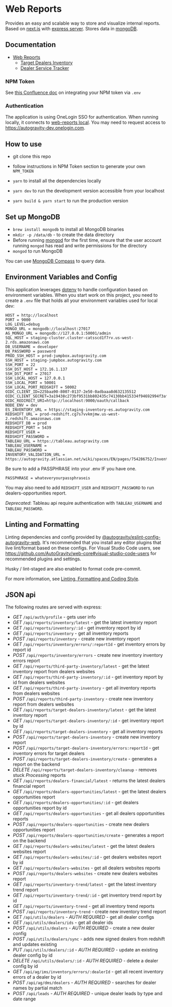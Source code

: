 # Web Reports

Provides an easy and scalable way to store and visualize internal reports.
Based on [next.js](https://nextjs.org/) with [express server](https://expressjs.com/). Stores data in [mongoDB](https://www.mongodb.com/).

## Documentation

* [Web Reports](https://autogravity.atlassian.net/wiki/spaces/OP/pages/825950214/Web-Reports)
  * [Target Dealers Inventory](https://autogravity.atlassian.net/wiki/spaces/OP/pages/822640670/Target+Dealers+Inventory+Report)
  * [Dealer Service Tracker](https://autogravity.atlassian.net/wiki/spaces/OP/pages/825982990/Dealer+Service+Tracker)

### NPM Token

See [this Confluence doc](https://autogravity.atlassian.net/wiki/spaces/EN/pages/637534393/Deploying+with+npm+Private+Modules) on integrating your NPM token via `.env`

### Authentication

The application is using OneLogin SSO for authentication. When running locally, it connects to [web-reports local](https://autogravity-dev.onelogin.com/apps/955660/edit). You may need to request access to https://autogravity-dev.onelogin.com.

## How to use

- git clone this repo
- follow instructions in NPM Token section to generate your own `NPM_TOKEN`
- `yarn` to install all the dependencies locally

- `yarn dev` to run the development version accessible from your localhost
- `yarn build & yarn start` to run the production version

## Set up MongoDB

- `brew install mongodb` to install all MongoDB binaries
- `mkdir -p /data/db` - to create the data directory
- Before running [mongod](https://docs.mongodb.com/manual/reference/program/mongod/#bin.mongod) for the first time, ensure that the user account running `mongod` has read and write permissions for the directory
- `mongod` to run MongoDB

You can use [MongoDB Compass](https://www.mongodb.com/download-center/compass) to query data.

## Environment Variables and Config

This application leverages [dotenv](https://www.npmjs.com/package/dotenv) to handle configuration based on environment variables. When you start work on this project, you need to create a `.env` file that holds all your environment variables used for local dev:

```
HOST = http://localhost
PORT = 9000
LOG_LEVEL=debug
MONGO_URL = mongodb://localhost:27017
AG_MONGO_URL = mongodb://127.0.0.1:50001/admin
SQL_HOST = staging-cluster.cluster-catsscd1f7rv.us-west-2.rds.amazonaws.com
DB_USERNAME = developer
DB_PASSWORD = password
PROD_SSH_HOST = prod-jumpbox.autogravity.com
SSH_HOST = staging-jumpbox.autogravity.com
SSH_PORT = 22
SSH_DST_HOST = 172.16.1.137
SSH_DST_PORT = 27017
SSH_LOCAL_HOST = 127.0.0.1
SSH_LOCAL_PORT = 50001
SSH_LOCAL_PORT_REDSHIFT = 50002
OIDC_CLIENT_ID=225baa90-8007-0137-2e50-0adbaaa8d632135512
OIDC_CLIENT_SECRET=3a19438c273bf9531bb802435c74130bb415334f94692994f3af3ce94769f362
OIDC_REDIRECT_URI=http://localhost:9000/oauth/callback
NODE_ENV = dev
ES_INVENTORY_URL = https://staging-inventory-es.autogravity.com
REDSHIFT_URL = prod-redshift.cg7s7vvkmjmw.us-west-2.redshift.amazonaws.com
REDSHIFT_DB = prod
REDSHIFT_PORT = 5439
REDSHIFT_USER =
REDSHIFT_PASSWORD =
TABLEAU_URL = https://tableau.autogravity.com
TABLEAU_USERNAME =
TABLEAU_PASSWORD =
INVENTORY_VALIDATION_URL = https://autogravity.atlassian.net/wiki/spaces/EN/pages/754286752/Inventory+Failed+Validation
```

Be sure to add a PASSPHRASE into your .env IF you have one.

```
PASSPHRASE = whateveryourpassphraseis
```

You may also need to add `REDSHIFT_USER` and `REDSHIFT_PASSWORD` to run dealers-opportunities report.

*Deprecated*: Tableau api require authentication with `TABLEAU_USERNAME` and `TABLEAU_PASSWORD`.

## Linting and Formatting

Linting dependencies and config provided by [@autogravity/eslint-config-autogravity-web](https://github.com/AutoGravity/web-core/tree/master/packages/eslint-config-autogravity-web). It's recommended that you install any editor plugins that live lint/format based on these configs. For Visual Studio Code users, see https://github.com/AutoGravity/web-core#visual-studio-code-users for recommended plugins and settings.

Husky / lint-staged are also enabled to format code pre-commit.

For more information, see [Linting, Formatting and Coding Style](https://autogravity.atlassian.net/wiki/spaces/EN/pages/565706780/Linting+Formatting+and+Coding+Style).

## JSON api

The following routes are served with express:

- *GET* `/api/auth/profile` - gets user info
- *GET* `/api/reports/inventory/latest` - get the latest inventory report
- *GET* `/api/reports/inventory/:id` - get inventory report by id
- *GET* `/api/reports/inventory` - get all inventory reports
- *POST* `/api/reports/inventory` - create new inventory report
- *GET* `/api/reports/inventory/errors/:reportId` - get inventory errors by report id
- *POST* `/api/reports/inventory/errors` - create new inventory inventory errors report
- *GET* `/api/reports/third-party-inventory/latest` - get the latest inventory report from dealers websites
- *GET* `/api/reports/third-party-inventory/:id` - get inventory report by id from dealers websites
- *GET* `/api/reports/third-party-inventory` - get all inventory reports from dealers websites
- *POST* `/api/reports/third-party-inventory` - create new inventory report from dealers websites
- *GET* `/api/reports/target-dealers-inventory/latest` - get the latest inventory report
- *GET* `/api/reports/target-dealers-inventory/:id` - get inventory report by id
- *GET* `/api/reports/target-dealers-inventory` - get all inventory reports
- *POST* `/api/reports/target-dealers-inventory` - create new inventory report
- *POST* `/api/reports/target-dealers-inventory/errors:reportId` - get inventory errors for target dealers
- *POST* `/api/reports/target-dealers-inventory/create` - generates a report on the backend
- *DELETE* `/api/reports/target-dealers-inventory/cleanup` - removes stuck *Processing* reports
- *GET* `/api/reports/dealers-financial/latest` - returns the latest dealers financial report
- *GET* `/api/reports/dealers-opportunities/latest` - get the latest dealers opportunities report
- *GET* `/api/reports/dealers-opportunities/:id` - get dealers opportunities report by id
- *GET* `/api/reports/dealers-opportunities` - get all dealers opportunities reports
- *POST* `/api/reports/dealers-opportunities` - create new dealers opportunities report
- *POST* `/api/reports/dealers-opportunities/create` - generates a report on the backend
- *GET* `/api/reports/dealers-websites/latest` - get the latest dealers websites report
- *GET* `/api/reports/dealers-websites/:id` - get dealers websites report by id
- *GET* `/api/reports/dealers-websites` - get all dealers websites reports
- *POST* `/api/reports/dealers-websites` - create new dealers websites report
- *GET* `/api/reports/inventory-trend/latest` - get the latest inventory trend report
- *GET* `/api/reports/inventory-trend/:id` - get inventory trend report by id
- *GET* `/api/reports/inventory-trend` - get all inventory trend reports
- *POST* `/api/reports/inventory-trend` - create new inventory trend report
- *GET* `/api/utils/dealers` - *AUTH REQUIRED* - get all dealer configs
- *GET* `/api/utils/dealers/ids` - get all dealer ids
- *POST* `/api/utils/dealers` - *AUTH REQUIRED* - create a new dealer config
- *POST* `/api/utils/dealers/sync` - adds new signed dealers from redshift and updates existing
- *PUT* `/api/utils/dealers/:id` - *AUTH REQUIRED* - update an existing dealer config by id
- *DELETE* `/api/utils/dealers/:id` - *AUTH REQUIRED* - delete a dealer config by id
- *GET* `/api/ag/ims/inventory/errors/:dealerId` - get all recent inventory errors of a dealer by id
- *POST* `/api/ag/dms/dealers` - *AUTH REQUIRED* - searches for dealer names by partial match
- *POST* `/api/leads` - *AUTH REQUIRED* - unique dealer leads by type and date range

